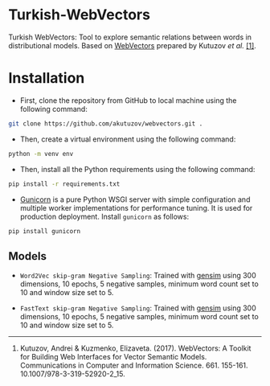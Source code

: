 # Turkish-WebVectors
Turkish WebVectors: Tool to explore semantic relations between words in distributional models.
Based on [WebVectors](https://github.com/akutuzov/webvectors) prepared by Kutuzov _et al._ [\[1\]](https://rusvectores.org/static/data/webvectors_aist.pdf).

# Installation
* First, clone the repository from GitHub to local machine using the following command:
```bash
git clone https://github.com/akutuzov/webvectors.git .
```
* Then, create a virtual environment using the following command:
```bash
python -m venv env
```
* Then, install all the Python requirements using the following command:
```bash
pip install -r requirements.txt
```
* [Gunicorn](https://gunicorn.org/) is a pure Python WSGI server with simple configuration and multiple worker implementations for performance tuning. It is used for production deployment. Install `gunicorn` as follows:
```bash
pip install gunicorn
```

## Models
* `Word2Vec skip-gram Negative Sampling`: Trained with [gensim](https://radimrehurek.com/gensim/models/word2vec.html) using 300 dimensions, 10 epochs, 5 negative samples, minimum word count set to 10 and window size set to 5.

* `FastText skip-gram Negative Sampling`: Trained with [gensim](https://radimrehurek.com/gensim/models/fasttext.html) using 300 dimensions, 10 epochs, 5 negative samples, minimum word count set to 10 and window size set to 5.



---
1. Kutuzov, Andrei & Kuzmenko, Elizaveta. (2017). WebVectors: A Toolkit for Building Web Interfaces for Vector Semantic Models. Communications in Computer and Information Science. 661. 155-161. 10.1007/978-3-319-52920-2_15. 